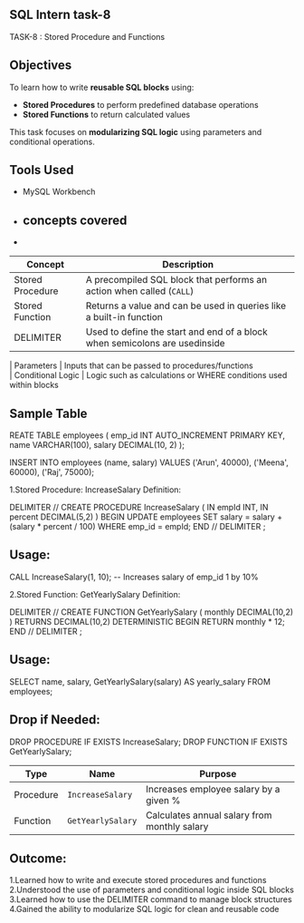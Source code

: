 ## SQL Intern task-8
TASK-8 : Stored Procedure and Functions
## Objectives
To learn how to write **reusable SQL blocks** using:
- **Stored Procedures** to perform predefined database operations
- **Stored Functions** to return calculated values

This task focuses on **modularizing SQL logic** using parameters and conditional operations.
## Tools Used
- MySQL Workbench
- ## concepts covered
- 
| Concept             | Description                                                              
|---------------------|--------------------------------------------------------------------------
| Stored Procedure     | A precompiled SQL block that performs an action when called (`CALL`)    
| Stored Function      | Returns a value and can be used in queries like a built-in function     
| DELIMITER            | Used to define the start and end of a block when semicolons are       usedinside             |

| Parameters           | Inputs that can be passed to procedures/functions                       
| Conditional Logic    | Logic such as calculations or WHERE conditions used within blocks           
## Sample Table
REATE TABLE employees (
    emp_id INT AUTO_INCREMENT PRIMARY KEY,
    name VARCHAR(100),
    salary DECIMAL(10, 2)
);

INSERT INTO employees (name, salary) VALUES
('Arun', 40000),
('Meena', 60000),
('Raj', 75000);

1.Stored Procedure: IncreaseSalary
 Definition:

 DELIMITER //
CREATE PROCEDURE IncreaseSalary (
    IN empId INT,
    IN percent DECIMAL(5,2)
)
BEGIN
    UPDATE employees
    SET salary = salary + (salary * percent / 100)
    WHERE emp_id = empId;
END //
DELIMITER ;

## Usage:
CALL IncreaseSalary(1, 10); -- Increases salary of emp_id 1 by 10%

2.Stored Function: GetYearlySalary
 Definition:
 
 DELIMITER //
CREATE FUNCTION GetYearlySalary (
    monthly DECIMAL(10,2)
)
RETURNS DECIMAL(10,2)
DETERMINISTIC
BEGIN
    RETURN monthly * 12;
END //
DELIMITER ;

## Usage:
SELECT name, salary, GetYearlySalary(salary) AS yearly_salary
FROM employees;

## Drop if Needed:
DROP PROCEDURE IF EXISTS IncreaseSalary;
DROP FUNCTION IF EXISTS GetYearlySalary;


| Type      | Name              | Purpose                                      |
| --------- | ----------------- | -------------------------------------------- |
| Procedure | `IncreaseSalary`  | Increases employee salary by a given %       |
| Function  | `GetYearlySalary` | Calculates annual salary from monthly salary |

## Outcome:

1.Learned how to write and execute stored procedures and functions
2.Understood the use of parameters and conditional logic inside SQL blocks
3.Learned how to use the DELIMITER command to manage block structures
4.Gained the ability to modularize SQL logic for clean and reusable code

